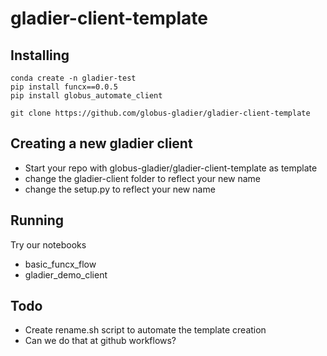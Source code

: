# gladier-client-template


## Installing

    conda create -n gladier-test
    pip install funcx==0.0.5
    pip install globus_automate_client

    git clone https://github.com/globus-gladier/gladier-client-template

## Creating a new gladier client

- Start your repo with globus-gladier/gladier-client-template as template
- change the gladier-client folder to reflect your new name
- change the setup.py to reflect your new name

## Running

Try our notebooks 

- basic_funcx_flow
- gladier_demo_client

## Todo 

- Create rename.sh script to automate the template creation
- Can we do that at github workflows?